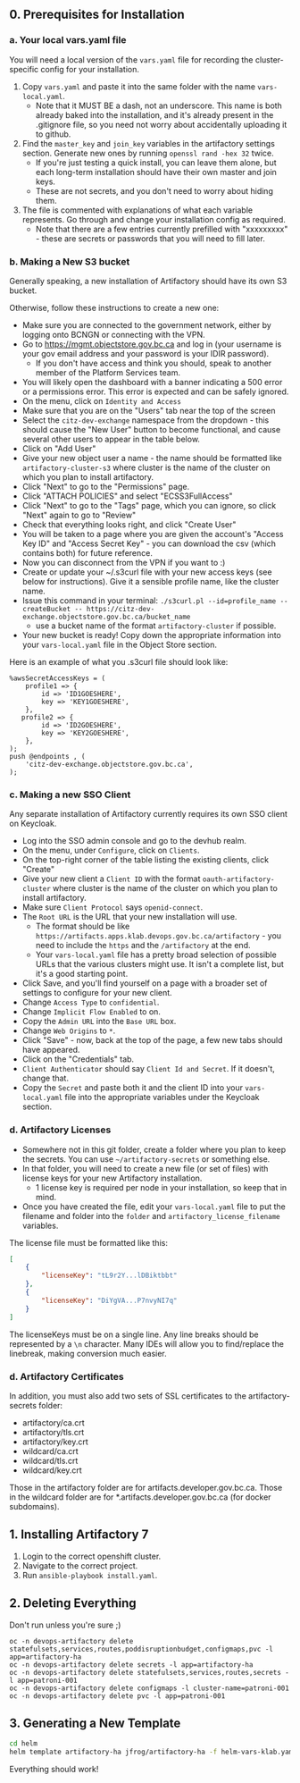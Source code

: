 ## 0. Prerequisites for Installation

### a. Your local vars.yaml file

You will need a local version of the `vars.yaml` file for recording the cluster-specific config for your installation.

1. Copy `vars.yaml` and paste it into the same folder with the name `vars-local.yaml`.
   * Note that it MUST BE a dash, not an underscore. This name is both already baked into the installation, and it's already present in the .gitignore file, so you need not worry about accidentally uploading it to github.
2. Find the `master_key` and `join_key` variables in the artifactory settings section. Generate new ones by running `openssl rand -hex 32` twice.
   * If you're just testing a quick install, you can leave them alone, but each long-term installation should have their own master and join keys.
   * These are not secrets, and you don't need to worry about hiding them.
3. The file is commented with explanations of what each variable represents. Go through and change your installation config as required.
   * Note that there are a few entries currently prefilled with "xxxxxxxxx" - these are secrets or passwords that you will need to fill later.


### b. Making a New S3 bucket

Generally speaking, a new installation of Artifactory should have its own S3 bucket.

Otherwise, follow these instructions to create a new one:

* Make sure you are connected to the government network, either by logging onto BCNGN or connecting with the VPN.
* Go to https://mgmt.objectstore.gov.bc.ca and log in (your username is your gov email address and your password is your IDIR password).
   * If you don't have access and think you should, speak to another member of the Platform Services team.
* You will likely open the dashboard with a banner indicating a 500 error or a permissions error. This error is expected and can be safely ignored.
* On the menu, click on `Identity and Access`
* Make sure that you are on the "Users" tab near the top of the screen
* Select the `citz-dev-exchange` namespace from the dropdown - this should cause the "New User" button to become functional, and cause several other users to appear in the table below.
* Click on "Add User"
* Give your new object user a name - the name should be formatted like `artifactory-cluster-s3` where cluster is the name of the cluster on which you plan to install artifactory.
* Click "Next" to go to the "Permissions" page.
* Click "ATTACH POLICIES" and select "ECSS3FullAccess"
* Click "Next" to go to the "Tags" page, which you can ignore, so click "Next" again to go to "Review"
* Check that everything looks right, and click "Create User"
* You will be taken to a page where you are given the account's "Access Key ID" and "Access Secret Key" - you can download the csv (which contains both) for future reference.
* Now you can disconnect from the VPN if you want to :)
* Create or update your ~/.s3curl file with your new access keys (see below for instructions). Give it a sensible profile name, like the cluster name.
* Issue this command in your terminal: `./s3curl.pl --id=profile_name --createBucket -- https://citz-dev-exchange.objectstore.gov.bc.ca/bucket_name`
   * use a bucket name of the format `artifactory-cluster` if possible.
* Your new bucket is ready! Copy down the appropriate information into your `vars-local.yaml` file in the Object Store section.

Here is an example of what you .s3curl file should look like:

```
%awsSecretAccessKeys = (
    profile1 => {
        id => 'ID1GOESHERE',
        key => 'KEY1GOESHERE',
    },
   profile2 => {
        id => 'ID2GOESHERE',
        key => 'KEY2GOESHERE',
    },
);
push @endpoints , (
    'citz-dev-exchange.objectstore.gov.bc.ca',
);
```

### c. Making a new SSO Client

Any separate installation of Artifactory currently requires its own SSO client on Keycloak. 

* Log into the SSO admin console and go to the devhub realm.
* On the menu, under `Configure`, click on `Clients`.
* On the top-right corner of the table listing the existing clients, click "Create"
* Give your new client a `Client ID` with the format `oauth-artifactory-cluster` where cluster is the name of the cluster on which you plan to install artifactory.
* Make sure `Client Protocol` says `openid-connect`.
* The `Root URL` is the URL that your new installation will use. 
   * The format should be like `https://artifacts.apps.klab.devops.gov.bc.ca/artifactory` - you need to include the `https` and the `/artifactory` at the end.
   * Your `vars-local.yaml` file has a pretty broad selection of possible URLs that the various clusters might use. It isn't a complete list, but it's a good starting point.
* Click Save, and you'll find yourself on a page with a broader set of settings to configure for your new client.
* Change `Access Type` to `confidential`. 
* Change `Implicit Flow Enabled` to on.
* Copy the `Admin URL` into the `Base URL` box.
* Change `Web Origins` to `*`.
* Click "Save" - now, back at the top of the page, a few new tabs should have appeared.
* Click on the "Credentials" tab.
* `Client Authenticator` should say `Client Id and Secret`. If it doesn't, change that. 
* Copy the `Secret` and paste both it and the client ID into your `vars-local.yaml` file into the appropriate variables under the Keycloak section.

### d. Artifactory Licenses

* Somewhere not in this git folder, create a folder where you plan to keep the secrets. You can use `~/artifactory-secrets` or something else.
* In that folder, you will need to create a new file (or set of files) with license keys for your new Artifactory installation.
   * 1 license key is required per node in your installation, so keep that in mind.
* Once you have created the file, edit your `vars-local.yaml` file to put the filename and folder into the `folder` and `artifactory_license_filename` variables.

The license file must be formatted like this:

```json
[
    {
        "licenseKey": "tL9r2Y...lDBiktbbt"
    },
    {
        "licenseKey": "DiYgVA...P7nvyNI7q"
    }
]
```

The licenseKeys must be on a single line. Any line breaks should be represented by a `\n` character. Many IDEs will allow you to find/replace the linebreak, making conversion much easier.

### d. Artifactory Certificates

In addition, you must also add two sets of SSL certificates to the artifactory-secrets folder:
* artifactory/ca.crt
* artifactory/tls.crt
* artifactory/key.crt
* wildcard/ca.crt
* wildcard/tls.crt
* wildcard/key.crt

Those in the artifactory folder are for artifacts.developer.gov.bc.ca.
Those in the wildcard folder are for *.artifacts.developer.gov.bc.ca (for docker subdomains).

## 1. Installing Artifactory 7

1. Login to the correct openshift cluster.
2. Navigate to the correct project.
3. Run `ansible-playbook install.yaml`.

## 2. Deleting Everything

Don't run unless you're sure ;)

```
oc -n devops-artifactory delete statefulsets,services,routes,poddisruptionbudget,configmaps,pvc -l app=artifactory-ha
oc -n devops-artifactory delete secrets -l app=artifactory-ha
oc -n devops-artifactory delete statefulsets,services,routes,secrets -l app=patroni-001
oc -n devops-artifactory delete configmaps -l cluster-name=patroni-001
oc -n devops-artifactory delete pvc -l app=patroni-001
```

## 3. Generating a New Template

```bash
cd helm
helm template artifactory-ha jfrog/artifactory-ha -f helm-vars-klab.yaml > manifest.yaml
```

Everything should work!
